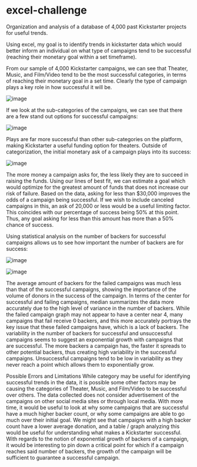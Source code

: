 # excel-challenge
Organization and analysis of a database of 4,000 past Kickstarter projects for useful trends. 

Using excel, my goal is to identify trends in kickstarter data which would better inform an individual on what type of campaigns tend to be successful (reaching their monetary goal within a set timeframe). 

From our sample of 4,000 Kickstarter campaigns, we can see that Theater, Music, and Film/Video tend to be the most successful categories, in terms of reaching their monetary goal in a set time. Clearly the type of campaign plays a key role in how successful it will be.

![image](https://user-images.githubusercontent.com/12026338/112700172-e8964200-8e63-11eb-8c99-44dfa9e86035.png)

If we look at the sub-categories of the campaigns, we can see that there are a few stand out options for successful campaigns:

![image](https://user-images.githubusercontent.com/12026338/112700190-f055e680-8e63-11eb-8dad-38f7fd8727ff.png)

Plays are far more successful than other sub-categories on the platform, making Kickstarter a useful funding option for theaters. Outside of categorization, the initial monetary ask of a campaign plays into its success:

![image](https://user-images.githubusercontent.com/12026338/112700197-f64bc780-8e63-11eb-8f19-213399356832.png)

The more money a campaign asks for, the less likely they are to succeed in raising the funds. Using our lines of best fit, we can estimate a goal which would optimize for the greatest amount of funds that does not increase our risk of failure. Based on the data, asking for less than $30,000 improves the odds of a campaign being successful. If we wish to include canceled campaigns in this, an ask of 20,000 or less would be a useful limiting factor. This coincides with our percentage of success being 50% at this point. Thus, any goal asking for less than this amount has more than a 50% chance of success. 

Using statistical analysis on the number of backers for successful campaigns allows us to see how important the number of backers are for success:

![image](https://user-images.githubusercontent.com/12026338/112700218-019ef300-8e64-11eb-9e6c-05e66406b493.png)

![image](https://user-images.githubusercontent.com/12026338/112700221-0499e380-8e64-11eb-9157-a8c461779ba4.png)

The average amount of backers for the failed campaigns was much less than that of the successful campaigns, showing the importance of the volume of donors in the success of the campaign. 
	In terms of the center for successful and failing campaigns, median summarizes the data more accurately due to the high level of variance in the number of backers. While the failed campaign graph may not appear to have a center near 4, many campaigns that fail receive 0 backers, and this more accurately portrays the key issue that these failed campaigns have, which is a lack of backers.
	The variability in the number of backers for successful and unsuccessful campaigns seems to suggest an exponential growth with campaigns that are successful. The more backers a campaign has, the faster it spreads to other potential backers, thus creating high variability in the successful campaigns. Unsuccessful campaigns tend to be low in variability as they never reach a point which allows them to exponentially grow. 

Possible Errors and Limitations
	While category may be useful for identifying successful trends in the data, it is possible some other factors may be causing the categories of Theater, Music, and Film/Video to be successful over others. The data collected does not consider advertisement of the campaigns on other social media sites or through local media. 
With more time, it would be useful to look at why some campaigns that are successful have a much higher backer count, or why some campaigns are able to go much over their initial goal. We might see that campaigns with a high backer count have a lower average donation, and a table / graph analyzing this would be useful for understanding what makes a Kickstarter successful. 
	With regards to the notion of exponential growth of backers of a campaign, it would be interesting to pin down a critical point for which if a campaign reaches said number of backers, the growth of the campaign will be sufficient to guarantee a successful campaign. 
